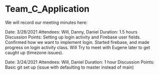 # Team_C_Application

We will record our meeting minutes here:

Date: 3/28/2021
Attendees: Will, Danny, Daniel
Duration: 1.5 hours
Discussion Points: Setting up login activity and Firebase user fields. Confirmed how we want to implement login. Started firebase, and made progress on login activity class. Will Try to meet with Eugene later to get caught up (timezone issues).

Date: 3/24/2021
Attendees: Will, Daniel
Duration: 1 hour
Discussion Points: Basic git set up (issue with defaulting to master instead of main)
